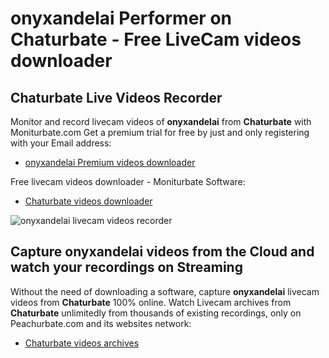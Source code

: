 # onyxandelai Performer on Chaturbate - Free LiveCam videos downloader

## Chaturbate Live Videos Recorder

Monitor and record livecam videos of **onyxandelai** from **Chaturbate** with Moniturbate.com
Get a premium trial for free by just and only registering with your Email address:
* [onyxandelai Premium videos downloader](https://moniturbate.com/request-demo-licence-key.html)

Free livecam videos downloader - Moniturbate Software:
* [Chaturbate videos downloader](https://moniturbate.com/moniturbate-download-software.html)

![onyxandelai livecam videos recorder](https://peachurnet.com/templates/moniturbate-software.png)


## Capture onyxandelai videos from the Cloud and watch your recordings on Streaming

Without the need of downloading a software, capture **onyxandelai** livecam videos from **Chaturbate** 100% online.
Watch Livecam archives from **Chaturbate** unlimitedly from thousands of existing recordings, only on Peachurbate.com and its websites network:
* [Chaturbate videos archives](https://peachurnet.com/)
